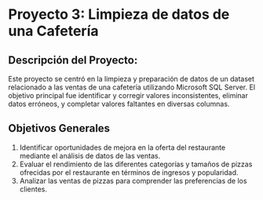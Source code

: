 # Proyecto 3: Limpieza de datos de una Cafetería
## Descripción del Proyecto:
Este proyecto se centró en la limpieza y preparación de datos de un dataset relacionado a las ventas de una cafetería utilizando Microsoft SQL Server. El objetivo principal fue identificar y corregir valores inconsistentes, eliminar datos erróneos, y completar valores faltantes en diversas columnas.

## Objetivos Generales
1. Identificar oportunidades de mejora en la oferta del restaurante mediante el análisis de datos de las ventas.
2. Evaluar el rendimiento de las diferentes categorías y tamaños de pizzas ofrecidas por el restaurante en términos de ingresos y popularidad.
3. Analizar las ventas de pizzas para comprender las preferencias de los clientes.


